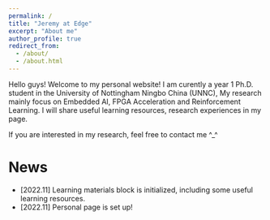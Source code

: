 ```yaml
---
permalink: /
title: "Jeremy at Edge"
excerpt: "About me"
author_profile: true
redirect_from: 
  - /about/
  - /about.html
---
```


Hello guys! Welcome to my personal website! I am curently a year 1 Ph.D. student in the University of Nottingham Ningbo China (UNNC), My research mainly focus on Embedded AI, FPGA Acceleration and Reinforcement Learning. I will share useful learning resources, research experiences in my page. 

If you are interested in my research, feel free to contact me ^_^

News
======
* [2022.11] Learning materials block is initialized, including some useful learning resources.
* [2022.11] Personal page is set up!
